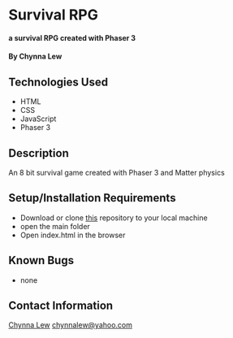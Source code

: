 # Survival RPG

#### a survival RPG created with Phaser 3

#### By Chynna Lew

## Technologies Used

* HTML
* CSS
* JavaScript
* Phaser 3

## Description

An 8 bit survival game created with Phaser 3 and Matter physics

## Setup/Installation Requirements

* Download or clone [this](https://github.com/chynnalew/SurvivalRPG) repository to your local machine
* open the main folder
* Open index.html in the browser

## Known Bugs
* none

## Contact Information

[Chynna Lew](github.com/chynnalew) <chynnalew@yahoo.com>